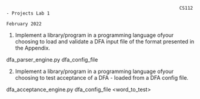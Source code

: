                                                                     CS112 - Projects Lab 1
                                                                        February 2022 

1.  Implement  a  library/program  in  a  programming  language  ofyour choosing to load and validate a DFA input file of the format presented in the Appendix.

dfa_parser_engine.py dfa_config_file 

2.  Implement  a  library/program  in  a  programming  language  ofyour choosing to test acceptance of a DFA - loaded from a DFA config file.

dfa_acceptance_engine.py dfa_config_file <word_to_test>
